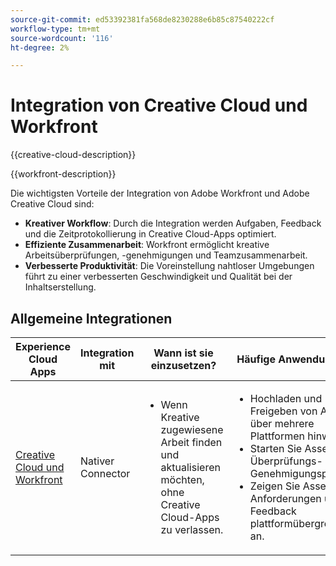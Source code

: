 ```yaml
---
source-git-commit: ed53392381fa568de8230288e6b85c87540222cf
workflow-type: tm+mt
source-wordcount: '116'
ht-degree: 2%

---
```



# Integration von Creative Cloud und Workfront

{{creative-cloud-description}}

{{workfront-description}}

Die wichtigsten Vorteile der Integration von Adobe Workfront und Adobe Creative Cloud sind:

+ **Kreativer Workflow**: Durch die Integration werden Aufgaben, Feedback und die Zeitprotokollierung in Creative Cloud-Apps optimiert.
+ **Effiziente Zusammenarbeit**: Workfront ermöglicht kreative Arbeitsüberprüfungen, -genehmigungen und Teamzusammenarbeit.
+ **Verbesserte Produktivität**: Die Voreinstellung nahtloser Umgebungen führt zu einer verbesserten Geschwindigkeit und Qualität bei der Inhaltserstellung.

## Allgemeine Integrationen

<table>
    <thead>
        <tr>
            <th>Experience Cloud Apps</th>
            <th>Integration mit</th>
            <th>Wann ist sie einzusetzen?</th>
            <th>Häufige Anwendungsfälle</th>
        </tr>
    </thead>
    <tbody>
        <tr>
            <td><a href="https://experienceleague.adobe.com/docs/workfront-learn/tutorials-workfront/integrations/adobe-creative-cloud/use-adobe-workfront-extensions-for-creative-cloud.html" target="_blank" rel="noreferrer">Creative Cloud und Workfront</a></td>
            <td>Nativer Connector</td>
            <td>
                <ul>
                    <li>Wenn Kreative zugewiesene Arbeit finden und aktualisieren möchten, ohne Creative Cloud-Apps zu verlassen.</li>
                </ul>
            </td>
            <td>
              <ul>
                <li>Hochladen und Freigeben von Assets über mehrere Plattformen hinweg.</li>
                <li>Starten Sie Asset-Überprüfungs- und Genehmigungsprozesse.</li>
                <li>Zeigen Sie Asset-Anforderungen und Feedback plattformübergreifend an.</li>  
              </ul>
            </td>
        </tr>       
    </tbody>          
</table>
